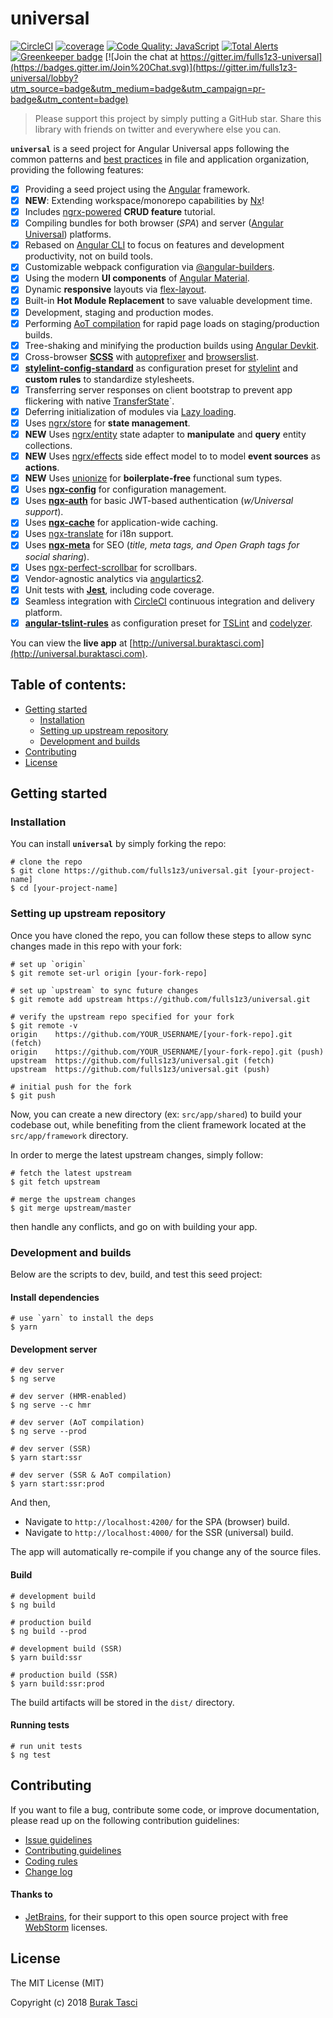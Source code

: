 # universal

<!-- prettier-ignore-start -->
[![CircleCI](https://circleci.com/gh/fulls1z3/universal.svg?style=shield)](https://circleci.com/gh/fulls1z3/universal)
[![coverage](https://codecov.io/github/fulls1z3/universal/coverage.svg?branch=master)](https://codecov.io/gh/fulls1z3/universal)
[![Code Quality: JavaScript](https://img.shields.io/lgtm/grade/javascript/g/fulls1z3/universal.svg?logo=lgtm&logoWidth=18)](https://lgtm.com/projects/g/fulls1z3/universal/context:javascript)
[![Total Alerts](https://img.shields.io/lgtm/alerts/g/fulls1z3/universal.svg?logo=lgtm&logoWidth=18)](https://lgtm.com/projects/g/fulls1z3/universal/alerts)
[![Greenkeeper badge](https://badges.greenkeeper.io/fulls1z3/universal.svg)](https://greenkeeper.io/)
[![Join the chat at https://gitter.im/fulls1z3-universal](https://badges.gitter.im/Join%20Chat.svg)](https://gitter.im/fulls1z3-universal/lobby?utm_source=badge&utm_medium=badge&utm_campaign=pr-badge&utm_content=badge)
<!-- prettier-ignore-end -->

> Please support this project by simply putting a GitHub star. Share this library with friends on twitter and everywhere else you can.

**`universal`** is a seed project for Angular Universal apps following the common patterns and [best practices](https://angular.io/styleguide)
in file and application organization, providing the following features:

- [x] Providing a seed project using the [Angular] framework.
- [x] **NEW**: Extending workspace/monorepo capabilities by [Nx]!
- [x] Includes [ngrx-powered] **CRUD feature** tutorial.
- [x] Compiling bundles for both browser (_SPA_) and server ([Angular Universal]) platforms.
- [x] Rebased on [Angular CLI] to focus on features and development productivity, not on build tools.
- [x] Customizable webpack configuration via [@angular-builders].
- [x] Using the modern **UI components** of [Angular Material].
- [x] Dynamic **responsive** layouts via [flex-layout].
- [x] Built-in **Hot Module Replacement** to save valuable development time.
- [x] Development, staging and production modes.
- [x] Performing [AoT compilation] for rapid page loads on staging/production builds.
- [x] Tree-shaking and minifying the production builds using [Angular Devkit].
- [x] Cross-browser **[SCSS]** with [autoprefixer] and [browserslist].
- [x] **[stylelint-config-standard]** as configuration preset for [stylelint] and **custom rules** to standardize stylesheets.
- [x] Transferring server responses on client bootstrap to prevent app flickering with native [TransferState]`.
- [x] Deferring initialization of modules via [Lazy loading].
- [x] Uses [ngrx/store] for **state management**.
- [x] **NEW** Uses [ngrx/entity] state adapter to **manipulate** and **query** entity collections.
- [x] **NEW** Uses [ngrx/effects] side effect model to to model **event sources** as **actions**.
- [x] **NEW** Uses [unionize] for **boilerplate-free** functional sum types.
- [x] Uses **[ngx-config]** for configuration management.
- [x] Uses **[ngx-auth]** for basic JWT-based authentication (_w/Universal support_).
- [x] Uses **[ngx-cache]** for application-wide caching.
- [x] Uses [ngx-translate] for i18n support.
- [x] Uses **[ngx-meta]** for SEO (_title, meta tags, and Open Graph tags for social sharing_).
- [x] Uses [ngx-perfect-scrollbar] for scrollbars.
- [x] Vendor-agnostic analytics via [angulartics2].
- [x] Unit tests with **[Jest]**, including code coverage.
- [x] Seamless integration with [CircleCI] continuous integration and delivery platform.
- [x] **[angular-tslint-rules]** as configuration preset for [TSLint] and [codelyzer].

You can view the **live app** at [http://universal.buraktasci.com](http://universal.buraktasci.com).

## Table of contents:

- [Getting started](#getting-started)
  - [Installation](#installation)
  - [Setting up upstream repository](#setting-up-upstream-repository)
  - [Development and builds](#development-and-builds)
- [Contributing](#contributing)
- [License](#license)

## <a name="getting-started"> Getting started

### <a name="installation"> Installation

You can install **`universal`** by simply forking the repo:

```
# clone the repo
$ git clone https://github.com/fulls1z3/universal.git [your-project-name]
$ cd [your-project-name]
```

### <a name="setting-up-upstream-repository"> Setting up upstream repository

Once you have cloned the repo, you can follow these steps to allow sync changes made in this repo with your fork:

```
# set up `origin`
$ git remote set-url origin [your-fork-repo]

# set up `upstream` to sync future changes
$ git remote add upstream https://github.com/fulls1z3/universal.git

# verify the upstream repo specified for your fork
$ git remote -v
origin    https://github.com/YOUR_USERNAME/[your-fork-repo].git (fetch)
origin    https://github.com/YOUR_USERNAME/[your-fork-repo].git (push)
upstream  https://github.com/fulls1z3/universal.git (fetch)
upstream  https://github.com/fulls1z3/universal.git (push)

# initial push for the fork
$ git push
```

Now, you can create a new directory (ex: `src/app/shared`) to build your codebase out, while benefiting from the
client framework located at the `src/app/framework` directory.

In order to merge the latest upstream changes, simply follow:

```
# fetch the latest upstream
$ git fetch upstream

# merge the upstream changes
$ git merge upstream/master
```

then handle any conflicts, and go on with building your app.

### <a name="development-builds"> Development and builds

Below are the scripts to dev, build, and test this seed project:

#### Install dependencies

```console
# use `yarn` to install the deps
$ yarn
```

#### Development server

```
# dev server
$ ng serve

# dev server (HMR-enabled)
$ ng serve --c hmr

# dev server (AoT compilation)
$ ng serve --prod

# dev server (SSR)
$ yarn start:ssr

# dev server (SSR & AoT compilation)
$ yarn start:ssr:prod
```

And then,

- Navigate to `http://localhost:4200/` for the SPA (browser) build.
- Navigate to `http://localhost:4000/` for the SSR (universal) build.

The app will automatically re-compile if you change any of the source files.

#### Build

```
# development build
$ ng build

# production build
$ ng build --prod

# development build (SSR)
$ yarn build:ssr

# production build (SSR)
$ yarn build:ssr:prod
```

The build artifacts will be stored in the `dist/` directory.

#### Running tests

```
# run unit tests
$ ng test
```

## <a name="contributing"></a> Contributing

If you want to file a bug, contribute some code, or improve documentation, please read up on the following contribution guidelines:

- [Issue guidelines](CONTRIBUTING.md#submit)
- [Contributing guidelines](CONTRIBUTING.md)
- [Coding rules](CONTRIBUTING.md#rules)
- [Change log](CHANGELOG.md)

#### Thanks to

- [JetBrains], for their support to this open source project with free [WebStorm] licenses.

## <a name="license"></a> License

The MIT License (MIT)

Copyright (c) 2018 [Burak Tasci]

[angular]: https://angular.io
[nx]: https://nx.dev
[ngrx-powered]: http://ngrx.github.io
[angular universal]: https://angular.io/guide/universal
[angular cli]: https://cli.angular.io
[@angular-builders]: https://github.com/meltedspark/angular-builders
[angular material]: https://material.angular.io
[flex-layout]: https://github.com/angular/flex-layout
[aot compilation]: https://angular.io/docs/ts/latest/cookbook/aot-compiler.html
[angular devkit]: https://github.com/angular/angular-cli
[scss]: http://sass-lang.com
[autoprefixer]: https://github.com/postcss/autoprefixer
[browserslist]: https://github.com/browserslist/browserslist
[stylelint-config-standard]: https://github.com/stylelint/stylelint-config-standard
[stylelint]: https://stylelint.io/
[lazy loading]: https://angular-2-training-book.rangle.io/handout/modules/lazy-loading-module.html
[transferstate]: https://angular.io/api/platform-browser/TransferState
[ngrx/store]: https://ngrx.io/guide/store
[ngrx/entity]: https://ngrx.io/guide/entity
[ngrx/effects]: https://ngrx.io/guide/effects
[unionize]: https://github.com/pelotom/unionize
[ngx-config]: https://github.com/fulls1z3/ngx-config
[ngx-auth]: https://github.com/fulls1z3/ngx-auth
[ngx-cache]: https://github.com/fulls1z3/ngx-cache
[ngx-translate]: https://github.com/ngx-translate/core
[ngx-meta]: https://github.com/fulls1z3/ngx-meta
[ngx-i18n-router]: https://github.com/fulls1z3/ngx-i18n-router
[ngx-perfect-scrollbar]: https://github.com/zefoy/ngx-perfect-scrollbar
[angulartics2]: https://github.com/angulartics/angulartics2
[jest]: https://facebook.github.io/jest
[circleci]: https://circleci.com
[angular-tslint-rules]: https://github.com/fulls1z3/angular-tslint-rules
[tslint]: https://github.com/palantir/tslint
[codelyzer]: https://github.com/mgechev/codelyzer
[jetbrains]: https://www.jetbrains.com/community/opensource
[webstorm]: https://www.jetbrains.com/webstorm
[burak tasci]: https://github.com/fulls1z3
